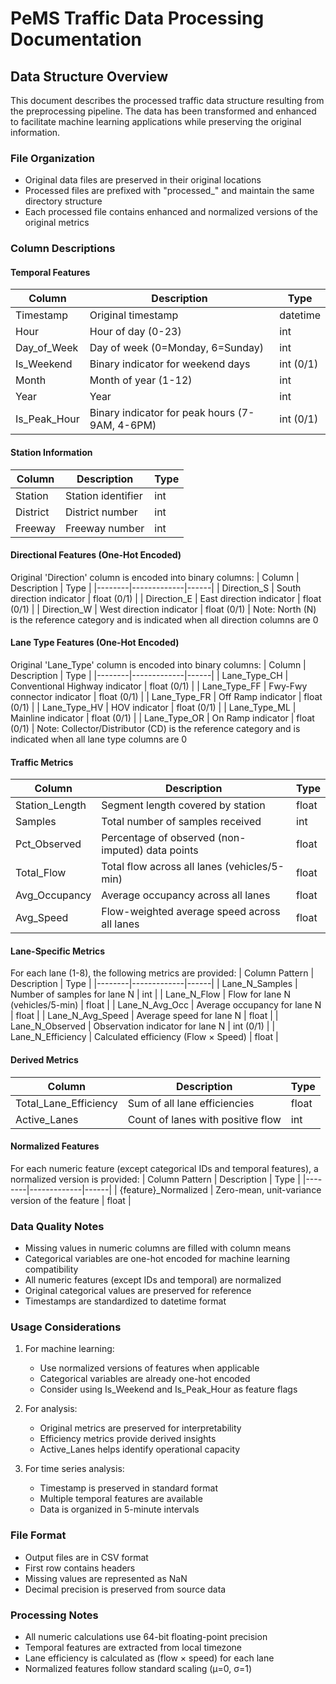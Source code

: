 # PeMS Traffic Data Processing Documentation

## Data Structure Overview
This document describes the processed traffic data structure resulting from the preprocessing pipeline. The data has been transformed and enhanced to facilitate machine learning applications while preserving the original information.

### File Organization
- Original data files are preserved in their original locations
- Processed files are prefixed with "processed_" and maintain the same directory structure
- Each processed file contains enhanced and normalized versions of the original metrics

### Column Descriptions

#### Temporal Features
| Column | Description | Type |
|--------|-------------|------|
| Timestamp | Original timestamp | datetime |
| Hour | Hour of day (0-23) | int |
| Day_of_Week | Day of week (0=Monday, 6=Sunday) | int |
| Is_Weekend | Binary indicator for weekend days | int (0/1) |
| Month | Month of year (1-12) | int |
| Year | Year | int |
| Is_Peak_Hour | Binary indicator for peak hours (7-9AM, 4-6PM) | int (0/1) |

#### Station Information
| Column | Description | Type |
|--------|-------------|------|
| Station | Station identifier | int |
| District | District number | int |
| Freeway | Freeway number | int |

#### Directional Features (One-Hot Encoded)
Original 'Direction' column is encoded into binary columns:
| Column | Description | Type |
|--------|-------------|------|
| Direction_S | South direction indicator | float (0/1) |
| Direction_E | East direction indicator | float (0/1) |
| Direction_W | West direction indicator | float (0/1) |
Note: North (N) is the reference category and is indicated when all direction columns are 0

#### Lane Type Features (One-Hot Encoded)
Original 'Lane_Type' column is encoded into binary columns:
| Column | Description | Type |
|--------|-------------|------|
| Lane_Type_CH | Conventional Highway indicator | float (0/1) |
| Lane_Type_FF | Fwy-Fwy connector indicator | float (0/1) |
| Lane_Type_FR | Off Ramp indicator | float (0/1) |
| Lane_Type_HV | HOV indicator | float (0/1) |
| Lane_Type_ML | Mainline indicator | float (0/1) |
| Lane_Type_OR | On Ramp indicator | float (0/1) |
Note: Collector/Distributor (CD) is the reference category and is indicated when all lane type columns are 0

#### Traffic Metrics
| Column | Description | Type |
|--------|-------------|------|
| Station_Length | Segment length covered by station | float |
| Samples | Total number of samples received | int |
| Pct_Observed | Percentage of observed (non-imputed) data points | float |
| Total_Flow | Total flow across all lanes (vehicles/5-min) | float |
| Avg_Occupancy | Average occupancy across all lanes | float |
| Avg_Speed | Flow-weighted average speed across all lanes | float |

#### Lane-Specific Metrics
For each lane (1-8), the following metrics are provided:
| Column Pattern | Description | Type |
|--------|-------------|------|
| Lane_N_Samples | Number of samples for lane N | int |
| Lane_N_Flow | Flow for lane N (vehicles/5-min) | float |
| Lane_N_Avg_Occ | Average occupancy for lane N | float |
| Lane_N_Avg_Speed | Average speed for lane N | float |
| Lane_N_Observed | Observation indicator for lane N | int (0/1) |
| Lane_N_Efficiency | Calculated efficiency (Flow × Speed) | float |

#### Derived Metrics
| Column | Description | Type |
|--------|-------------|------|
| Total_Lane_Efficiency | Sum of all lane efficiencies | float |
| Active_Lanes | Count of lanes with positive flow | int |

#### Normalized Features
For each numeric feature (except categorical IDs and temporal features), a normalized version is provided:
| Column Pattern | Description | Type |
|--------|-------------|------|
| {feature}_Normalized | Zero-mean, unit-variance version of the feature | float |

### Data Quality Notes
- Missing values in numeric columns are filled with column means
- Categorical variables are one-hot encoded for machine learning compatibility
- All numeric features (except IDs and temporal) are normalized
- Original categorical values are preserved for reference
- Timestamps are standardized to datetime format

### Usage Considerations
1. For machine learning:
   - Use normalized versions of features when applicable
   - Categorical variables are already one-hot encoded
   - Consider using Is_Weekend and Is_Peak_Hour as feature flags

2. For analysis:
   - Original metrics are preserved for interpretability
   - Efficiency metrics provide derived insights
   - Active_Lanes helps identify operational capacity

3. For time series analysis:
   - Timestamp is preserved in standard format
   - Multiple temporal features are available
   - Data is organized in 5-minute intervals

### File Format
- Output files are in CSV format
- First row contains headers
- Missing values are represented as NaN
- Decimal precision is preserved from source data

### Processing Notes
- All numeric calculations use 64-bit floating-point precision
- Temporal features are extracted from local timezone
- Lane efficiency is calculated as (flow × speed) for each lane
- Normalized features follow standard scaling (μ=0, σ=1)

